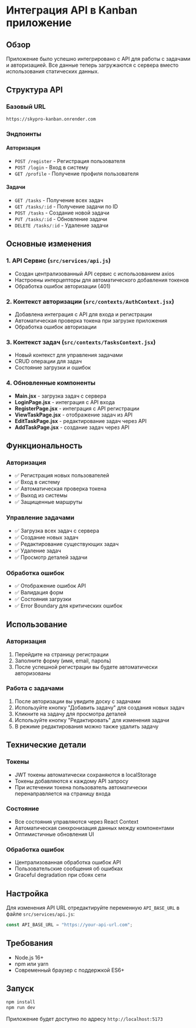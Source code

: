 # Интеграция API в Kanban приложение

## Обзор

Приложение было успешно интегрировано с API для работы с задачами и авторизацией. Все данные теперь загружаются с сервера вместо использования статических данных.

## Структура API

### Базовый URL

```
https://skypro-kanban.onrender.com
```

### Эндпоинты

#### Авторизация

- `POST /register` - Регистрация пользователя
- `POST /login` - Вход в систему
- `GET /profile` - Получение профиля пользователя

#### Задачи

- `GET /tasks` - Получение всех задач
- `GET /tasks/:id` - Получение задачи по ID
- `POST /tasks` - Создание новой задачи
- `PUT /tasks/:id` - Обновление задачи
- `DELETE /tasks/:id` - Удаление задачи

## Основные изменения

### 1. API Сервис (`src/services/api.js`)

- Создан централизованный API сервис с использованием axios
- Настроены интерцепторы для автоматического добавления токенов
- Обработка ошибок авторизации (401)

### 2. Контекст авторизации (`src/contexts/AuthContext.jsx`)

- Добавлена интеграция с API для входа и регистрации
- Автоматическая проверка токена при загрузке приложения
- Обработка ошибок авторизации

### 3. Контекст задач (`src/contexts/TasksContext.jsx`)

- Новый контекст для управления задачами
- CRUD операции для задач
- Состояние загрузки и ошибок

### 4. Обновленные компоненты

- **Main.jsx** - загрузка задач с сервера
- **LoginPage.jsx** - интеграция с API входа
- **RegisterPage.jsx** - интеграция с API регистрации
- **ViewTaskPage.jsx** - отображение задач из API
- **EditTaskPage.jsx** - редактирование задач через API
- **AddTaskPage.jsx** - создание задач через API

## Функциональность

### Авторизация

- ✅ Регистрация новых пользователей
- ✅ Вход в систему
- ✅ Автоматическая проверка токена
- ✅ Выход из системы
- ✅ Защищенные маршруты

### Управление задачами

- ✅ Загрузка всех задач с сервера
- ✅ Создание новых задач
- ✅ Редактирование существующих задач
- ✅ Удаление задач
- ✅ Просмотр деталей задачи

### Обработка ошибок

- ✅ Отображение ошибок API
- ✅ Валидация форм
- ✅ Состояния загрузки
- ✅ Error Boundary для критических ошибок

## Использование

### Авторизация

1. Перейдите на страницу регистрации
2. Заполните форму (имя, email, пароль)
3. После успешной регистрации вы будете автоматически авторизованы

### Работа с задачами

1. После авторизации вы увидите доску с задачами
2. Используйте кнопку "Добавить задачу" для создания новых задач
3. Кликните на задачу для просмотра деталей
4. Используйте кнопку "Редактировать" для изменения задачи
5. В режиме редактирования можно также удалить задачу

## Технические детали

### Токены

- JWT токены автоматически сохраняются в localStorage
- Токены добавляются к каждому API запросу
- При истечении токена пользователь автоматически перенаправляется на страницу входа

### Состояние

- Все состояния управляются через React Context
- Автоматическая синхронизация данных между компонентами
- Оптимистичные обновления UI

### Обработка ошибок

- Централизованная обработка ошибок API
- Пользовательские сообщения об ошибках
- Graceful degradation при сбоях сети

## Настройка

Для изменения API URL отредактируйте переменную `API_BASE_URL` в файле `src/services/api.js`:

```javascript
const API_BASE_URL = "https://your-api-url.com";
```

## Требования

- Node.js 16+
- npm или yarn
- Современный браузер с поддержкой ES6+

## Запуск

```bash
npm install
npm run dev
```

Приложение будет доступно по адресу `http://localhost:5173`
